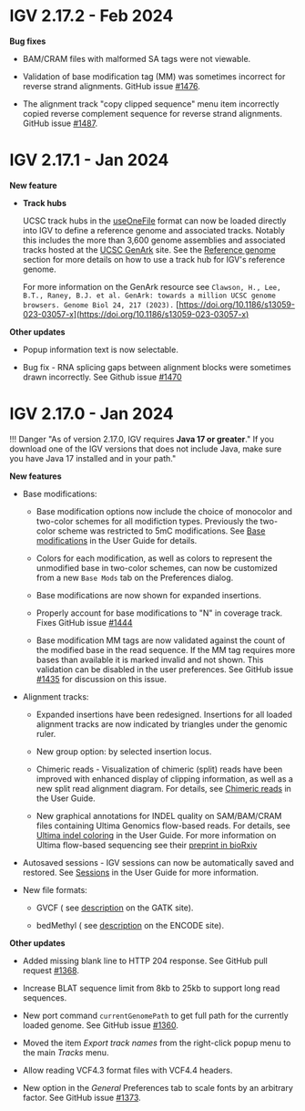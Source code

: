 # IGV 2.17.2 - Feb 2024

**Bug fixes**

* BAM/CRAM files with malformed SA tags were not viewable.

* Validation of base modification tag (MM) was sometimes incorrect for reverse strand alignments. GitHub issue [#1476](https://github.com/igvteam/igv/issues/1476).

* The alignment track "copy clipped sequence" menu item incorrectly copied reverse complement sequence for reverse strand alignments. GitHub issue [#1487](https://github.com/igvteam/igv/issues/1487).


# IGV 2.17.1 - Jan 2024

**New feature**

* **Track hubs**

    UCSC track hubs in the [useOneFile](https://genome.ucsc.edu/goldenPath/help/hgTracksHelp.html#UseOneFile) format can now
    be loaded directly into IGV to define a reference genome and associated tracks. Notably this includes the more than
    3,600 genome assemblies and associated tracks hosted at the [UCSC GenArk](https://hgdownload.soe.ucsc.edu/hubs/) site.
    See the [Reference genome](../UserGuide/reference_genome.md#load-a-track-hub) section for more details on how to use a track hub for IGV's reference genome.
    
    For more information on the GenArk resource see `Clawson, H., Lee, B.T., Raney, B.J. et al. GenArk: towards a million UCSC genome browsers. Genome Biol 24, 217 (2023).`
    [https://doi.org/10.1186/s13059-023-03057-x](https://doi.org/10.1186/s13059-023-03057-x)

**Other updates**

* Popup information text is now selectable.

* Bug fix - RNA splicing gaps between alignment blocks were sometimes drawn incorrectly.  See Github issue [#1470](https://github.com/igvteam/igv/issues/1470)


# IGV 2.17.0 - Jan 2024

!!! Danger "As of version 2.17.0, IGV requires **Java 17 or greater**." 
    If you download one of the IGV versions that does not include Java, make sure you have Java 17 installed and in your path."


**New features**

* Base modifications:

    * Base modification options now include the choice of monocolor and two-color schemes for all modifiction types. Previously the two-color scheme was restricted to 5mC modifications. See [Base modifications](../UserGuide/tracks/alignments/base_modifications.md) in the User Guide for details.

    * Colors for each modification, as well as colors to represent the unmodified base in two-color schemes, can now be customized from a new `Base Mods` tab on the Preferences dialog.

    * Base modifications are now shown for expanded insertions.

    * Properly account for base modifications to "N" in coverage track. Fixes GitHub issue [#1444](https://github.com/igvteam/igv/issues/1444)
    
    * Base modification MM tags are now validated against the count of the modified base in the read sequence. If the MM tag requires more bases than available it is marked invalid and not shown. This validation can be disabled in the user preferences. See GitHub issue [#1435](https://github.com/igvteam/igv/issues/1435) for discussion on this issue.

* Alignment tracks:

    * Expanded insertions have been redesigned. Insertions for all loaded alignment tracks are now indicated by
      triangles under the genomic ruler.
      
    * New group option: by selected insertion locus.
   
    * Chimeric reads - Visualization of chimeric (split) reads have been improved with enhanced display of clipping
      information, as well as a new split read alignment diagram. For details,
      see [Chimeric reads](../UserGuide/tracks/alignments/chimeric_reads.md) in the User Guide.
      
    * New graphical annotations for INDEL quality on SAM/BAM/CRAM files containing Ultima Genomics flow-based reads.
      For details, see [Ultima indel coloring](../UserGuide/tracks/alignments/ultima/ultima.md) in the User Guide. For more information
      on Ultima flow-based sequencing
      see their [preprint in bioRxiv](https://www.biorxiv.org/content/10.1101/2022.05.29.493900)


* Autosaved sessions - IGV sessions can now be automatically saved and restored.
  See [Sessions](../UserGuide/sessions.md) in the User Guide for more information.


* New file formats:

    * GVCF (
      see [description](https://gatk.broadinstitute.org/hc/en-us/articles/360035531812-GVCF-Genomic-Variant-Call-Format)
      on the GATK site).
      
    * bedMethyl (
      see [description](https://www.google.com/url?sa=t&rct=j&q=&esrc=s&source=web&cd=&cad=rja&uact=8&ved=2ahUKEwjnurf9zfmCAxU9FFkFHfjeAwsQFnoECA4QAw&url=https%3A%2F%2Fwww.encodeproject.org%2Fdata-standards%2Fwgbs%2F%23%3A~%3Atext%3Dstates%2520at%2520CpG.-%2CDescription%2520of%2520bedMethyl%2520file%2CStart%2520position%2520in%2520chromosome&usg=AOvVaw21Dwl3k4lFCnoVxG8q8Ffg&opi=89978449)
      on the ENCODE site).

**Other updates**

* Added missing blank line to HTTP 204 response. See GitHub pull request [#1368](https://github.com/igvteam/igv/pull/1368).
    
* Increase BLAT sequence limit from 8kb to 25kb to support long read sequences.
    
* New port command `currentGenomePath` to get full path for the currently loaded
      genome. See GitHub issue [#1360](https://github.com/igvteam/igv/pull/1360).
      
* Moved the item *Export track names* from the right-click popup menu to the main *Tracks* menu.
    
* Allow reading VCF4.3 format files with VCF4.4 headers.
    
* New option in the *General* Preferences tab to scale fonts by an arbitrary factor. See
      GitHub issue [#1373](https://github.com/igvteam/igv/issues/1373).



